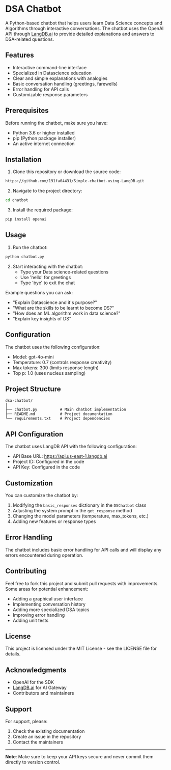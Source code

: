 # DSA Chatbot

A Python-based chatbot that helps users learn Data Science concepts and Algorithms through interactive conversations. The chatbot uses the OpenAI API through [LangDB.ai](https://langdb.ai/) to provide detailed explanations and answers to DSA-related questions.

## Features

- Interactive command-line interface
- Specialized in Datascience education
- Clear and simple explanations with analogies
- Basic conversation handling (greetings, farewells)
- Error handling for API calls
- Customizable response parameters

## Prerequisites

Before running the chatbot, make sure you have:

- Python 3.6 or higher installed
- pip (Python package installer)
- An active internet connection

## Installation

1. Clone this repository or download the source code:

```bash
https://github.com/191fa04431/Simple-chatbot-using-LangDB.git
```

2. Navigate to the project directory:

```bash
cd chatbot
```

3. Install the required package:

```bash
pip install openai
```

## Usage

1. Run the chatbot:

```bash
python chatbot.py
```

2. Start interacting with the chatbot:
   - Type your Data science-related questions
   - Use 'hello' for greetings
   - Type 'bye' to exit the chat

Example questions you can ask:
- "Explain Datascience and it's purpose?"
- "What are the skills to be learnt to become DS?"
- "How does an ML algorithm work in data science?"
- "Explain key insights of DS"

## Configuration

The chatbot uses the following configuration:
- Model: gpt-4o-mini
- Temperature: 0.7 (controls response creativity)
- Max tokens: 300 (limits response length)
- Top p: 1.0 (uses nucleus sampling)

## Project Structure

```
dsa-chatbot/
│
├── chatbot.py          # Main chatbot implementation
├── README.md           # Project documentation
└── requirements.txt    # Project dependencies
```

## API Configuration

The chatbot uses LangDB API with the following configuration:
- API Base URL: https://api.us-east-1.langdb.ai
- Project ID: Configured in the code
- API Key: Configured in the code

## Customization

You can customize the chatbot by:
1. Modifying the `basic_responses` dictionary in the `DSChatbot` class
2. Adjusting the system prompt in the `get_response` method
3. Changing the model parameters (temperature, max_tokens, etc.)
4. Adding new features or response types

## Error Handling

The chatbot includes basic error handling for API calls and will display any errors encountered during operation.

## Contributing

Feel free to fork this project and submit pull requests with improvements. Some areas for potential enhancement:
- Adding a graphical user interface
- Implementing conversation history
- Adding more specialized DSA topics
- Improving error handling
- Adding unit tests

## License

This project is licensed under the MIT License - see the LICENSE file for details.

## Acknowledgments

- OpenAI for the SDK
- [LangDB.ai](https://langdb.ai/) for AI Gateway
- Contributors and maintainers

## Support

For support, please:
1. Check the existing documentation
2. Create an issue in the repository
3. Contact the maintainers

---

**Note**: Make sure to keep your API keys secure and never commit them directly to version control.

